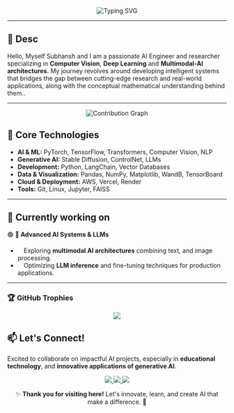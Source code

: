 <p align="center">
  <img src="https://readme-typing-svg.demolab.com?font=Fira+Code&size=40&pause=1000&color=FFFFFF&center=true&vCenter=true&width=1000&height=80&lines=Hello+there%2C+I+am+Subhansh+Malviya;AI+Engineer+%26+Researcher;Building+Intelligent+Solutions" alt="Typing SVG" />
</p>

---

## 🚀 Desc  
Hello, Myself Subhansh and I am a passionate AI Engineer and researcher specializing in **Computer Vision**, **Deep Learning** and **Multimodal-AI architectures**. My journey revolves around developing intelligent systems that bridges the gap between cutting-edge research and real-world applications, along with the conceptual mathematical understanding behind them.. 

---

<p align="center">
  <img src="https://github-readme-activity-graph.vercel.app/graph?username=subh-775&theme=react-dark&hide_border=true&custom_title=Contribution%20Graph&area=true&point=false&line=31C442&area_color=21914A" alt="Contribution Graph"/>
</p>

## 🎯 Core Technologies
- **AI & ML:** PyTorch, TensorFlow, Transformers, Computer Vision, NLP
- **Generative AI:** Stable Diffusion, ControlNet, LLMs
- **Development:** Python, LangChain, Vector Databases
- **Data & Visualization:** Pandas, NumPy, Matplotlib, WandB, TensorBoard
- **Cloud & Deployment:** AWS, Vercel, Render
- **Tools:** Git, Linux, Jupyter, FAISS

---

## 🌟 Currently working on

🟢 **🤖 Advanced AI Systems & LLMs**    
- &emsp;Exploring **multimodal AI architectures** combining text, and image processing.
- &emsp;Optimizing **LLM inference** and fine-tuning techniques for production applications.  

---

### **🏆 GitHub Trophies**
<p align="center">
    <img src="https://github-profile-trophy.vercel.app/?username=subh-775&theme=dracula" />
</p>

## 📫 Let's Connect!  
Excited to collaborate on impactful AI projects, especially in **educational technology**, and **innovative applications of generative AI**.

<p align="center">
      <a href="https://huggingface.co/Subh775">
        <img src="https://img.shields.io/badge/HuggingFace-Models_&_Datasets-yellow?logo=huggingface" />
    </a>
    <a href="mailto:subhansh4268@gmail.com">
        <img src="https://img.shields.io/badge/Email-Contact_Me-red?logo=gmail&logoColor=white" />
    </a>
    <a href="https://www.linkedin.com/in/subhansh-malviya-a43b5b28b/">
        <img src="https://img.shields.io/badge/LinkedIn-Connect-blue?logo=linkedin&logoColor=white" />
    </a>
</p>

<p align="center">✨ <strong>Thank you for visiting here!</strong> Let's innovate, learn, and create AI that make a difference. 🚀</p>
